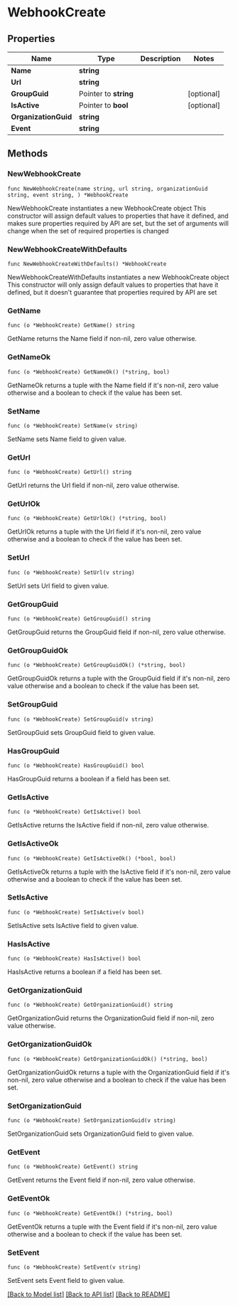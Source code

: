 # WebhookCreate

## Properties

Name | Type | Description | Notes
------------ | ------------- | ------------- | -------------
**Name** | **string** |  | 
**Url** | **string** |  | 
**GroupGuid** | Pointer to **string** |  | [optional] 
**IsActive** | Pointer to **bool** |  | [optional] 
**OrganizationGuid** | **string** |  | 
**Event** | **string** |  | 

## Methods

### NewWebhookCreate

`func NewWebhookCreate(name string, url string, organizationGuid string, event string, ) *WebhookCreate`

NewWebhookCreate instantiates a new WebhookCreate object
This constructor will assign default values to properties that have it defined,
and makes sure properties required by API are set, but the set of arguments
will change when the set of required properties is changed

### NewWebhookCreateWithDefaults

`func NewWebhookCreateWithDefaults() *WebhookCreate`

NewWebhookCreateWithDefaults instantiates a new WebhookCreate object
This constructor will only assign default values to properties that have it defined,
but it doesn't guarantee that properties required by API are set

### GetName

`func (o *WebhookCreate) GetName() string`

GetName returns the Name field if non-nil, zero value otherwise.

### GetNameOk

`func (o *WebhookCreate) GetNameOk() (*string, bool)`

GetNameOk returns a tuple with the Name field if it's non-nil, zero value otherwise
and a boolean to check if the value has been set.

### SetName

`func (o *WebhookCreate) SetName(v string)`

SetName sets Name field to given value.


### GetUrl

`func (o *WebhookCreate) GetUrl() string`

GetUrl returns the Url field if non-nil, zero value otherwise.

### GetUrlOk

`func (o *WebhookCreate) GetUrlOk() (*string, bool)`

GetUrlOk returns a tuple with the Url field if it's non-nil, zero value otherwise
and a boolean to check if the value has been set.

### SetUrl

`func (o *WebhookCreate) SetUrl(v string)`

SetUrl sets Url field to given value.


### GetGroupGuid

`func (o *WebhookCreate) GetGroupGuid() string`

GetGroupGuid returns the GroupGuid field if non-nil, zero value otherwise.

### GetGroupGuidOk

`func (o *WebhookCreate) GetGroupGuidOk() (*string, bool)`

GetGroupGuidOk returns a tuple with the GroupGuid field if it's non-nil, zero value otherwise
and a boolean to check if the value has been set.

### SetGroupGuid

`func (o *WebhookCreate) SetGroupGuid(v string)`

SetGroupGuid sets GroupGuid field to given value.

### HasGroupGuid

`func (o *WebhookCreate) HasGroupGuid() bool`

HasGroupGuid returns a boolean if a field has been set.

### GetIsActive

`func (o *WebhookCreate) GetIsActive() bool`

GetIsActive returns the IsActive field if non-nil, zero value otherwise.

### GetIsActiveOk

`func (o *WebhookCreate) GetIsActiveOk() (*bool, bool)`

GetIsActiveOk returns a tuple with the IsActive field if it's non-nil, zero value otherwise
and a boolean to check if the value has been set.

### SetIsActive

`func (o *WebhookCreate) SetIsActive(v bool)`

SetIsActive sets IsActive field to given value.

### HasIsActive

`func (o *WebhookCreate) HasIsActive() bool`

HasIsActive returns a boolean if a field has been set.

### GetOrganizationGuid

`func (o *WebhookCreate) GetOrganizationGuid() string`

GetOrganizationGuid returns the OrganizationGuid field if non-nil, zero value otherwise.

### GetOrganizationGuidOk

`func (o *WebhookCreate) GetOrganizationGuidOk() (*string, bool)`

GetOrganizationGuidOk returns a tuple with the OrganizationGuid field if it's non-nil, zero value otherwise
and a boolean to check if the value has been set.

### SetOrganizationGuid

`func (o *WebhookCreate) SetOrganizationGuid(v string)`

SetOrganizationGuid sets OrganizationGuid field to given value.


### GetEvent

`func (o *WebhookCreate) GetEvent() string`

GetEvent returns the Event field if non-nil, zero value otherwise.

### GetEventOk

`func (o *WebhookCreate) GetEventOk() (*string, bool)`

GetEventOk returns a tuple with the Event field if it's non-nil, zero value otherwise
and a boolean to check if the value has been set.

### SetEvent

`func (o *WebhookCreate) SetEvent(v string)`

SetEvent sets Event field to given value.



[[Back to Model list]](../README.md#documentation-for-models) [[Back to API list]](../README.md#documentation-for-api-endpoints) [[Back to README]](../README.md)


